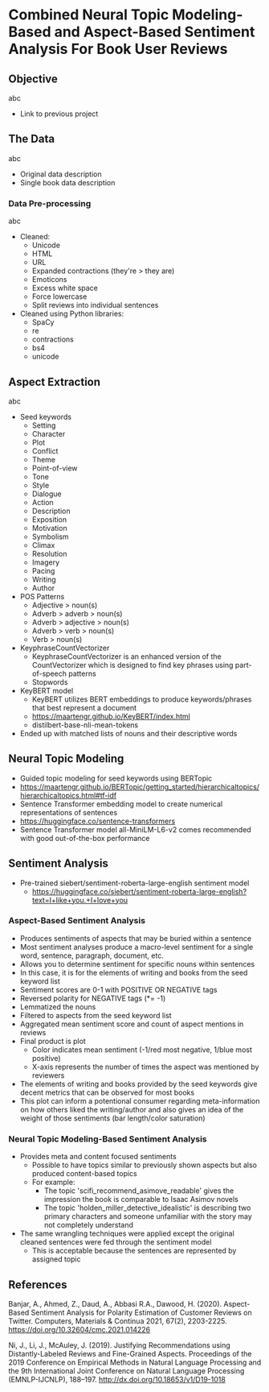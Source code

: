 # Combined Neural Topic Modeling-Based and Aspect-Based Sentiment Analysis For Book User Reviews

## Objective
abc
+ Link to previous project
## The Data
abc
+ Original data description
+ Single book data description
### Data Pre-processing
abc
+ Cleaned:
  + Unicode
  + HTML
  + URL
  + Expanded contractions (they're > they are)
  + Emoticons
  + Excess white space
  + Force lowercase
  + Split reviews into individual sentences
+ Cleaned using Python libraries:
  + SpaCy
  + re
  + contractions
  + bs4
  + unicode
## Aspect Extraction
abc
+ Seed keywords
  + Setting
  + Character
  + Plot
  + Conflict
  + Theme
  + Point-of-view
  + Tone
  + Style
  + Dialogue
  + Action
  + Description
  + Exposition
  + Motivation
  + Symbolism
  + Climax
  + Resolution
  + Imagery
  + Pacing
  + Writing
  + Author 
+ POS Patterns
  + Adjective > noun(s)
  + Adverb > adverb > noun(s)
  + Adverb > adjective > noun(s)
  + Adverb > verb > noun(s)
  + Verb > noun(s)
+ KeyphraseCountVectorizer
  + KeyphraseCountVectorizer is an enhanced version of the CountVectorizer which is designed to find key phrases using part-of-speech patterns
  + Stopwords
+ KeyBERT model
  + KeyBERT utilizes BERT embeddings to produce keywords/phrases that best represent a document
  + https://maartengr.github.io/KeyBERT/index.html
  + distilbert-base-nli-mean-tokens
+ Ended up with matched lists of nouns and their descriptive words
## Neural Topic Modeling
+ Guided topic modeling for seed keywords using BERTopic
+ https://maartengr.github.io/BERTopic/getting_started/hierarchicaltopics/hierarchicaltopics.html#tf-idf
+ Sentence Transformer embedding model to create numerical representations of sentences
+ https://huggingface.co/sentence-transformers
+ Sentence Transformer model all-MiniLM-L6-v2 comes recommended with good out-of-the-box performance
## Sentiment Analysis
+ Pre-trained siebert/sentiment-roberta-large-english sentiment model
  + https://huggingface.co/siebert/sentiment-roberta-large-english?text=I+like+you.+I+love+you
### Aspect-Based Sentiment Analysis
+ Produces sentiments of aspects that may be buried within a sentence
+ Most sentiment analyses produce a macro-level sentiment for a single word, sentence, paragraph, document, etc.
+ Allows you to determine sentiment for specific nouns within sentences
+ In this case, it is for the elements of writing and books from the seed keyword list
+ Sentiment scores are 0-1 with POSITIVE OR NEGATIVE tags
+ Reversed polarity for NEGATIVE tags (*= -1)
+ Lemmatized the nouns
+ Filtered to aspects from the seed keyword list
+ Aggregated mean sentiment score and count of aspect mentions in reviews
+ Final product is plot
  + Color indicates mean sentiment (-1/red most negative, 1/blue most positive)
  + X-axis represents the number of times the aspect was mentioned by reviewers
+ The elements of writing and books provided by the seed keywords give decent metrics that can be observed for most books
+ This plot can inform a potentional consumer regarding meta-information on how others liked the writing/author and also gives an idea of the weight of those sentiments (bar length/color saturation)
### Neural Topic Modeling-Based Sentiment Analysis
+ Provides meta and content focused sentiments
  + Possible to have topics similar to previously shown aspects but also produced content-based topics
  + For example:
    + The topic 'scifi_recommend_asimove_readable' gives the impression the book is comparable to Isaac Asimov novels
    + The topic 'holden_miller_detective_idealistic' is describing two primary characters and someone unfamiliar with the story may not completely understand
+ The same wrangling techniques were applied except the original cleaned sentences were fed through the sentiment model
  + This is acceptable because the sentences are represented by assigned topic
## References
Banjar, A., Ahmed, Z., Daud, A., Abbasi R.A., Dawood, H. (2020). Aspect-Based Sentiment Analysis for Polarity Estimation of Customer Reviews on Twitter. Computers, Materials & Continua 2021, 67(2), 2203-2225. https://doi.org/10.32604/cmc.2021.014226 

Ni, J., Li, J., McAuley, J. (2019). Justifying Recommendations using Distantly-Labeled Reviews and Fine-Grained Aspects. Proceedings of the 2019 Conference on Empirical Methods in Natural Language Processing and the 9th International Joint Conference on Natural Language Processing (EMNLP-IJCNLP), 188–197. http://dx.doi.org/10.18653/v1/D19-1018
